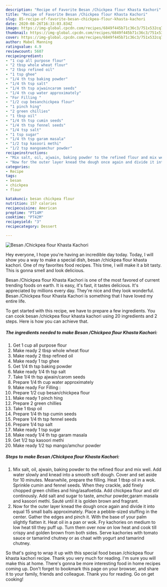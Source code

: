 ```yaml
---
description: "Recipe of Favorite Besan /Chickpea flour Khasta Kachori"
title: "Recipe of Favorite Besan /Chickpea flour Khasta Kachori"
slug: 85-recipe-of-favorite-besan-chickpea-flour-khasta-kachori
date: 2020-08-26T16:33:03.834Z
image: https://img-global.cpcdn.com/recipes/6849f445b71c36c3/751x532cq70/besan-chickpea-flour-khasta-kachori-recipe-main-photo.jpg
thumbnail: https://img-global.cpcdn.com/recipes/6849f445b71c36c3/751x532cq70/besan-chickpea-flour-khasta-kachori-recipe-main-photo.jpg
cover: https://img-global.cpcdn.com/recipes/6849f445b71c36c3/751x532cq70/besan-chickpea-flour-khasta-kachori-recipe-main-photo.jpg
author: Mabel Manning
ratingvalue: 4.9
reviewcount: 5607
recipeingredient:
- "1 cup all purpose flour"
- "2 tbsp whole wheat flour"
- "2 tbsp refined oil"
- "1 tsp ghee"
- "1/4 th tsp baking powder"
- "1/4 th tsp salt"
- "1/4 th tsp ajwaincarom seeds"
- "1/4 th cup water approximately"
- "For Filling "
- "1/2 cup besanchickpea flour"
- "1 pinch hing"
- "2 green chillies"
- "1 tbsp oil"
- "1/4 th tsp cumin seeds"
- "1/4 th tsp fennel seeds"
- "1/4 tsp salt"
- "1 tsp sugar"
- "1/4 th tsp garam masala"
- "1/2 tsp kasoori methi"
- "1/2 tsp mangoamchur powder"
recipeinstructions:
- "Mix salt, oil, ajwain, baking powder to the refined flour and mix well. Add water slowly and knead into a smooth soft dough. Cover and set aside for 10 minutes. Meanwhile, prepare the filling. Heat 1 tbsp oil in a wok. Sprinkle cumin and fennel seeds. When they crackle, add finely chopped green chillies and hing/asafoetida. Add chickpea flour and stir continously. Add salt and sugar to taste, amchur powder,garam masala and kasoori methi. Sauté until it is golden brown and fragrant."
- "Now for the outer layer knead the dough once again and divide it into equal 15 small balls approximately. Place a pebble-sized stuffing in the center. Gather the edges and pinch it. With the base of your palm slightly flatten it. Heat oil in a pan or wok. Fry kachories on medium to low heat till they puff up. Turn them over now on low heat and cook till crispy and golden brown from both sides. Serve kachories with tomato sauce or tamarind chutney or as chaat with yogurt and tamarind chutney."
categories:
- Recipe
tags:
- besan
- chickpea
- flour

katakunci: besan chickpea flour 
nutrition: 157 calories
recipecuisine: American
preptime: "PT14M"
cooktime: "PT42M"
recipeyield: "3"
recipecategory: Dessert

---
```



![Besan /Chickpea flour Khasta Kachori](https://img-global.cpcdn.com/recipes/6849f445b71c36c3/751x532cq70/besan-chickpea-flour-khasta-kachori-recipe-main-photo.jpg)

Hey everyone, I hope you're having an incredible day today. Today, I will show you a way to make a special dish, besan /chickpea flour khasta kachori. One of my favorites food recipes. This time, I will make it a bit tasty. This is gonna smell and look delicious.

Besan /Chickpea flour Khasta Kachori is one of the most favored of current trending foods on earth. It is easy, it's fast, it tastes delicious. It's appreciated by millions every day. They're nice and they look wonderful. Besan /Chickpea flour Khasta Kachori is something that I have loved my entire life.




To get started with this recipe, we have to prepare a few ingredients. You can cook besan /chickpea flour khasta kachori using 20 ingredients and 2 steps. Here is how you can achieve that.

<!--inarticleads1-->

##### The ingredients needed to make Besan /Chickpea flour Khasta Kachori:

1. Get 1 cup all purpose flour
1. Make ready 2 tbsp whole wheat flour
1. Make ready 2 tbsp refined oil
1. Make ready 1 tsp ghee
1. Get 1/4 th tsp baking powder
1. Make ready 1/4 th tsp salt
1. Take 1/4 th tsp ajwain/carom seeds
1. Prepare 1/4 th cup water approximately
1. Make ready For Filling :
1. Prepare 1/2 cup besan/chickpea flour
1. Make ready 1 pinch hing
1. Prepare 2 green chillies
1. Take 1 tbsp oil
1. Prepare 1/4 th tsp cumin seeds
1. Prepare 1/4 th tsp fennel seeds
1. Prepare 1/4 tsp salt
1. Make ready 1 tsp sugar
1. Make ready 1/4 th tsp garam masala
1. Get 1/2 tsp kasoori methi
1. Make ready 1/2 tsp mango/amchur powder




<!--inarticleads2-->

##### Steps to make Besan /Chickpea flour Khasta Kachori:

1. Mix salt, oil, ajwain, baking powder to the refined flour and mix well. Add water slowly and knead into a smooth soft dough. Cover and set aside for 10 minutes. Meanwhile, prepare the filling. Heat 1 tbsp oil in a wok. Sprinkle cumin and fennel seeds. When they crackle, add finely chopped green chillies and hing/asafoetida. Add chickpea flour and stir continously. Add salt and sugar to taste, amchur powder,garam masala and kasoori methi. Sauté until it is golden brown and fragrant.
1. Now for the outer layer knead the dough once again and divide it into equal 15 small balls approximately. Place a pebble-sized stuffing in the center. Gather the edges and pinch it. With the base of your palm slightly flatten it. Heat oil in a pan or wok. Fry kachories on medium to low heat till they puff up. Turn them over now on low heat and cook till crispy and golden brown from both sides. Serve kachories with tomato sauce or tamarind chutney or as chaat with yogurt and tamarind chutney.




So that's going to wrap it up with this special food besan /chickpea flour khasta kachori recipe. Thank you very much for reading. I'm sure you will make this at home. There's gonna be more interesting food in home recipes coming up. Don't forget to bookmark this page on your browser, and share it to your family, friends and colleague. Thank you for reading. Go on get cooking!
